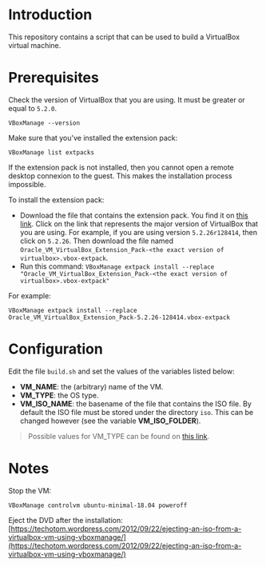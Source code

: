 # Introduction

This repository contains a script that can be used to build a VirtualBox virtual machine.

# Prerequisites

Check the version of VirtualBox that you are using.
It must be greater or equal to `5.2.0`.

    VBoxManage --version
  
Make sure that you've installed the extension pack:

    VBoxManage list extpacks

If the extension pack is not installed, then you cannot open a remote desktop connexion to the guest. This makes the installation process impossible.

To install the extension pack:

* Download the file that contains the extension pack. You find it on [this link](https://download.virtualbox.org/virtualbox). Click on the link that represents the major version of VirtualBox that you are using. For example, if you are using version `5.2.26r128414`, then click on `5.2.26`. Then download the file named `Oracle_VM_VirtualBox_Extension_Pack-<the exact version of virtualbox>.vbox-extpack`.
* Run this command: `VBoxManage extpack install --replace "Oracle_VM_VirtualBox_Extension_Pack-<the exact version of virtualbox>.vbox-extpack"`

For example:

    VBoxManage extpack install --replace Oracle_VM_VirtualBox_Extension_Pack-5.2.26-128414.vbox-extpack

# Configuration

Edit the file `build.sh` and set the values of the variables listed below:

* **VM_NAME**: the (arbitrary) name of the VM.
* **VM_TYPE**: the OS type.
* **VM_ISO_NAME**: the basename of the file that contains the ISO file. By default the ISO file must be stored under the directory `iso`. This can be changed however (see the variable **VM_ISO_FOLDER**).

> Possible values for VM_TYPE can be found on [this link](https://www.virtualbox.org/browser/vbox/trunk/src/VBox/Main/src-all/Global.cpp).

# Notes

Stop the VM:

    VBoxManage controlvm ubuntu-minimal-18.04 poweroff

Eject the DVD after the installation: [https://techotom.wordpress.com/2012/09/22/ejecting-an-iso-from-a-virtualbox-vm-using-vboxmanage/](https://techotom.wordpress.com/2012/09/22/ejecting-an-iso-from-a-virtualbox-vm-using-vboxmanage/)

